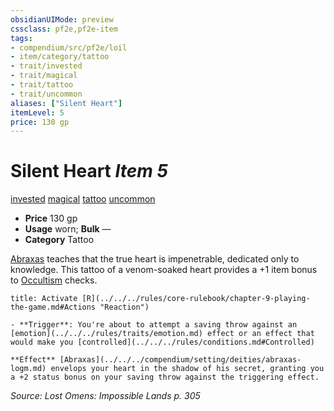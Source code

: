 ```yaml
---
obsidianUIMode: preview
cssclass: pf2e,pf2e-item
tags:
- compendium/src/pf2e/loil
- item/category/tattoo
- trait/invested
- trait/magical
- trait/tattoo
- trait/uncommon
aliases: ["Silent Heart"]
itemLevel: 5
price: 130 gp
---
```

# Silent Heart *Item 5*  
[invested](../../../rules/traits/invested.md)  [magical](../../../rules/traits/magical.md)  [tattoo](../../../rules/traits/tattoo-lowg.md)  [uncommon](../../../rules/traits/uncommon.md)  

- **Price** 130 gp
- **Usage** worn; **Bulk** —
- **Category** Tattoo

[Abraxas](../../setting/deities/abraxas-logm.md) teaches that the true heart is impenetrable, dedicated only to knowledge. This tattoo of a venom-soaked heart provides a +1 item bonus to [Occultism](../../skills.md#Occultism) checks.

```ad-embed-ability
title: Activate [R](../../../rules/core-rulebook/chapter-9-playing-the-game.md#Actions "Reaction")

- **Trigger**: You're about to attempt a saving throw against an [emotion](../../../rules/traits/emotion.md) effect or an effect that would make you [controlled](../../../rules/conditions.md#Controlled)

**Effect** [Abraxas](../../../compendium/setting/deities/abraxas-logm.md) envelops your heart in the shadow of his secret, granting you a +2 status bonus on your saving throw against the triggering effect.
```

*Source: Lost Omens: Impossible Lands p. 305*
